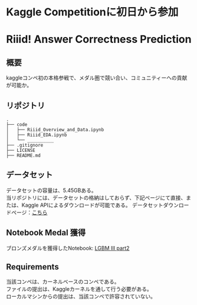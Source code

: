 # Kaggle Competitionに初日から参加
# Riiid! Answer Correctness Prediction


## 概要
kaggleコンペ初の本格参戦で、メダル圏で競い合い、コミュニティーへの貢献が可能か。

## リポジトリ
```
.
├── code
│   ├── Riiid_Overview_and_Data.ipynb
│   ├── Riiid_EDA.ipynb
│   └── __________
├── .gitignore
├── LICENSE
├── README.md
```

## データセット
データセットの容量は、5.45GBある。\
当リポジトリには、データセットの格納はしておらず、下記ページにて直接、または、Kaggle APIによるダウンロードが可能である。
データセットダウンロードページ：[こちら](https://www.kaggle.com/c/riiid-test-answer-prediction/data)

## Notebook Medal 獲得
ブロンズメダルを獲得したNotebook: [LGBM III part2](https://www.kaggle.com/takamotoki/lgbm-iii-part2)

## Requirements
当該コンペは、カーネルベースのコンペである。\
ファイルの提出は、Kaggleカーネルを通して行う必要がある。\
ローカルマシンからの提出は、当該コンペで許容されていない。

